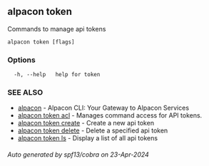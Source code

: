 ## alpacon token

Commands to manage api tokens

```
alpacon token [flags]
```

### Options

```
  -h, --help   help for token
```

### SEE ALSO

* [alpacon](alpacon.md)	 - Alpacon CLI: Your Gateway to Alpacon Services
* [alpacon token acl](alpacon_token_acl.md)	 - Manages command access for API tokens.
* [alpacon token create](alpacon_token_create.md)	 - Create a new api token
* [alpacon token delete](alpacon_token_delete.md)	 - Delete a specified api token
* [alpacon token ls](alpacon_token_ls.md)	 - Display a list of all api tokens

###### Auto generated by spf13/cobra on 23-Apr-2024
